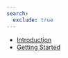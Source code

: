 ```yaml
---
search:
  exclude: true
---
```



* [Introduction](./index.md)
* [Getting Started](./getting_started.md)
